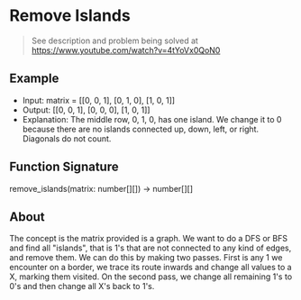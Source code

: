 # Remove Islands
> See description and problem being solved at https://www.youtube.com/watch?v=4tYoVx0QoN0 

## Example
* Input: matrix = [[0, 0, 1], [0, 1, 0], [1, 0, 1]]
* Output: [[0, 0, 1], [0, 0, 0], [1, 0, 1]]
* Explanation: The middle row, 0, 1, 0, has one island. We change it to 0 because there are no islands connected up, down, left, or right. Diagonals do not count.

## Function Signature
remove_islands(matrix: number[][]) -> number[][]

## About
The concept is the matrix provided is a graph. We want to do a DFS or BFS and find all "islands", that is 1's that are not connected to any kind of edges, and remove them. We can do this by making two passes. First is any 1 we encounter on a border, we trace its route inwards and change all values to a X, marking them visited. On the second pass, we change all remaining 1's to 0's and then change all X's back to 1's.
